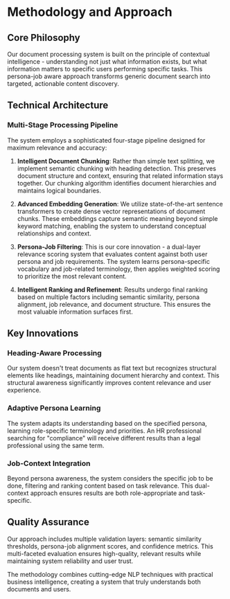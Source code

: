 # Methodology and Approach

## Core Philosophy
Our document processing system is built on the principle of contextual intelligence - understanding not just what information exists, but what information matters to specific users performing specific tasks. This persona-job aware approach transforms generic document search into targeted, actionable content discovery.

## Technical Architecture

### Multi-Stage Processing Pipeline
The system employs a sophisticated four-stage pipeline designed for maximum relevance and accuracy:

1. **Intelligent Document Chunking**: Rather than simple text splitting, we implement semantic chunking with heading detection. This preserves document structure and context, ensuring that related information stays together. Our chunking algorithm identifies document hierarchies and maintains logical boundaries.

2. **Advanced Embedding Generation**: We utilize state-of-the-art sentence transformers to create dense vector representations of document chunks. These embeddings capture semantic meaning beyond simple keyword matching, enabling the system to understand conceptual relationships and context.

3. **Persona-Job Filtering**: This is our core innovation - a dual-layer relevance scoring system that evaluates content against both user persona and job requirements. The system learns persona-specific vocabulary and job-related terminology, then applies weighted scoring to prioritize the most relevant content.

4. **Intelligent Ranking and Refinement**: Results undergo final ranking based on multiple factors including semantic similarity, persona alignment, job relevance, and document structure. This ensures the most valuable information surfaces first.

## Key Innovations

### Heading-Aware Processing
Our system doesn't treat documents as flat text but recognizes structural elements like headings, maintaining document hierarchy and context. This structural awareness significantly improves content relevance and user experience.

### Adaptive Persona Learning
The system adapts its understanding based on the specified persona, learning role-specific terminology and priorities. An HR professional searching for "compliance" will receive different results than a legal professional using the same term.

### Job-Context Integration
Beyond persona awareness, the system considers the specific job to be done, filtering and ranking content based on task relevance. This dual-context approach ensures results are both role-appropriate and task-specific.

## Quality Assurance
Our approach includes multiple validation layers: semantic similarity thresholds, persona-job alignment scores, and confidence metrics. This multi-faceted evaluation ensures high-quality, relevant results while maintaining system reliability and user trust.

The methodology combines cutting-edge NLP techniques with practical business intelligence, creating a system that truly understands both documents and users.